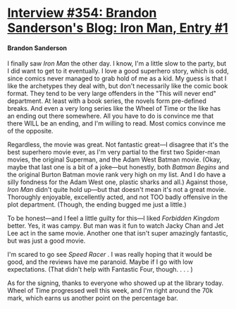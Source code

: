 # [Interview #354: Brandon Sanderson's Blog: Iron Man, Entry #1](https://www.theoryland.com/intvmain.php?i=354#1)

#### Brandon Sanderson

I finally saw
*Iron Man*
the other day. I know, I'm a little slow to the party, but I did want to get to it eventually. I love a good superhero story, which is odd, since comics never managed to grab hold of me as a kid. My guess is that I like the archetypes they deal with, but don't necessarily like the comic book format. They tend to be very large offenders in the "This will never end" department. At least with a book series, the novels form pre-defined breaks. And even a very long series like the Wheel of Time or the like has an ending out there somewhere. All you have to do is convince me that there WILL be an ending, and I'm willing to read. Most comics convince me of the opposite.

Regardless, the movie was great. Not fantastic great—I disagree that it's the best superhero movie ever, as I'm very partial to the first two Spider-man movies, the original Superman, and the Adam West Batman movie. (Okay, maybe that last one is a bit of a joke—but honestly, both
*Batman Begins*
and the original Burton Batman movie rank very high on my list. And I do have a silly fondness for the Adam West one, plastic sharks and all.) Against those,
*Iron Man*
didn't quite hold up—but that doesn't mean it's not a great movie. Thoroughly enjoyable, excellently acted, and not TOO badly offensive in the plot department. (Though, the ending bugged me just a little.)

To be honest—and I feel a little guilty for this—I liked
*Forbidden Kingdom*
better. Yes, it was campy. But man was it fun to watch Jacky Chan and Jet Lee act in the same movie. Another one that isn't super amazingly fantastic, but was just a good movie.

I'm scared to go see
*Speed Racer*
. I was really hoping that it would be good, and the reviews have me paranoid. Maybe if I go with low expectations. (That didn't help with Fantastic Four, though. . . . )

As for the signing, thanks to everyone who showed up at the library today. Wheel of Time progressed well this week, and I'm right around the 70k mark, which earns us another point on the percentage bar.

